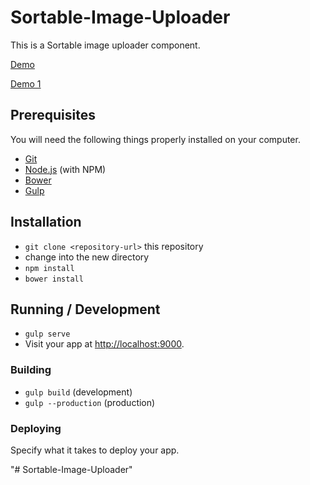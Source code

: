 
# Sortable-Image-Uploader

This is a Sortable image uploader component.

[Demo](https://eroded-hospital.000webhostapp.com/)

[Demo 1](https://oz0124.github.io/sortable-image-uploader/)


## Prerequisites

You will need the following things properly installed on your computer.

* [Git](http://git-scm.com/)
* [Node.js](http://nodejs.org/) (with NPM)
* [Bower](http://bower.io/)
* [Gulp](https://gulpjs.com/)

## Installation

* `git clone <repository-url>` this repository
* change into the new directory
* `npm install`
* `bower install`

## Running / Development

* `gulp serve`
* Visit your app at [http://localhost:9000](http://localhost:9000).

### Building

* `gulp build` (development)
* `gulp --production` (production)

### Deploying

Specify what it takes to deploy your app.

"# Sortable-Image-Uploader" 
